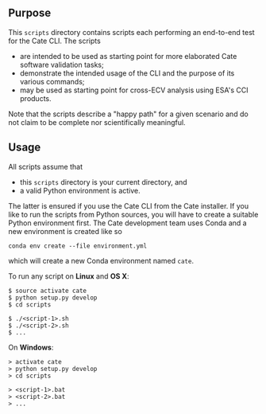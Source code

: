 ## Purpose

This `scripts` directory contains scripts each performing an end-to-end test for the Cate CLI. 
The scripts 

* are intended to be used as starting point for more elaborated Cate software validation tasks;
* demonstrate the intended usage of the CLI and the purpose of its various commands;
* may be used as starting point for cross-ECV analysis using ESA's CCI products.    

Note that the scripts describe a "happy path" for a given scenario and do not claim to be complete
nor scientifically meaningful.

## Usage

All scripts assume that 

* this `scripts` directory is your current directory, and 
* a valid Python environment is active. 

The latter is ensured if you use the Cate CLI from the Cate installer. If you like to run
the scripts from Python sources, you will have to create a suitable Python environment first.
The Cate development team uses Conda and a new environment is created like so
  
    conda env create --file environment.yml
       
which will create a new Conda environment named `cate`.       

To run any script on **Linux** and **OS X**:
 
    $ source activate cate
    $ python setup.py develop
    $ cd scripts
    
    $ ./<script-1>.sh
    $ ./<script-2>.sh
    $ ...
      
On **Windows**:

    > activate cate
    > python setup.py develop
    > cd scripts
    
    > <script-1>.bat
    > <script-2>.bat
    > ...
